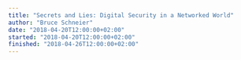 ```yaml
---
title: "Secrets and Lies: Digital Security in a Networked World"
author: "Bruce Schneier"
date: "2018-04-20T12:00:00+02:00"
started: "2018-04-20T12:00:00+02:00"
finished: "2018-04-26T12:00:00+02:00"
---
```

